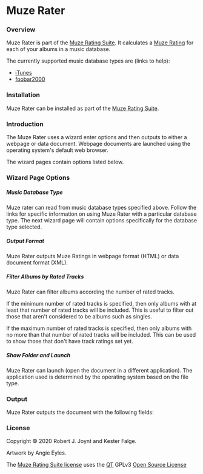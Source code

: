 # Muze Rater

### Overview

Muze Rater is part of the <a href="https://github.com/Jalopy-Tech/Muze-Rating-Suite/blob/master/README.md">Muze Rating Suite</a>. It calculates a <a href="https://github.com/Jalopy-Tech/Muze-Rating-Suite/blob/master/Muze-Rating.md">Muze Rating</a> for each of your albums in a music database.

The currently supported music database types are (links to help):

-  <a href="https://github.com/Jalopy-Tech/Muze-Rating-Suite/blob/master/Muze-Rater-iTunes.md">iTunes</a>
-  <a href="https://github.com/Jalopy-Tech/Muze-Rating-Suite/blob/master/Muze-Rater-foobar2000.md">foobar2000</a>

### Installation

Muze Rater can be installed as part of the <a href="https://github.com/Jalopy-Tech/Muze-Rating-Suite/blob/master/README.md">Muze Rating Suite</a>.

### Introduction

The Muze Rater uses a wizard enter options and then outputs to either a webpage or data document. Webpage documents are launched using the operating system's default web browser.

The wizard pages contain options listed below.



### Wizard Page Options

##### Music Database Type

Muze rater can read from music database types specified above. Follow the links for specific information on using Muze Rater with a particular database type. The next wizard page will contain options specifically for the database type selected.

##### Output Format

Muze Rater outputs Muze Ratings in webpage format (HTML) or data document format (XML). 

##### Filter Albums by Rated Tracks

Muze Rater can filter albums according the number of rated tracks.

If the minimum number of rated tracks is specified, then only albums with at least that number of rated tracks will be included. This is useful to filter out those that aren't considered to be albums such as singles.

If the maximum number of rated tracks is specified, then only albums with no more than that number of rated tracks will be included. This can be used to show those that don't have track ratings set yet.

##### Show Folder and Launch

Muze Rater can launch (open the document in a different application). The application used is determined by the operating system based on the file type.

### Output

Muze Rater outputs the document with the following fields:





### License

Copyright &copy; 2020 Robert J. Joynt and Kester Falge.

Artwork by Angie Eyles.

The <a href="https://github.com/Jalopy-Tech/Muze-Rating-Suite/blob/master/LICENSE.md">Muze Rating Suite license</a> uses the <a href="https://www.qt.io/">QT</a> GPLv3 <a href="https://doc.qt.io/qt-5/gpl.html">Open Source License</a>